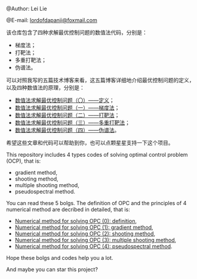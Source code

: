 @Author: Lei Lie

@E-mail: lordofdapanji@foxmail.com

该仓库包含了四种求解最优控制问题的数值法代码，分别是：

- 梯度法；
- 打靶法；
- 多重打靶法；
- 伪谱法。

可以对照我写的五篇技术博客来看，这五篇博客详细地介绍最优控制问题的定义，以及四种数值法的原理，分别是：

- [数值法求解最优控制问题（〇）——定义](https://leilie.top/2022-07-01/Study-OPC)；
- [数值法求解最优控制问题（一）——梯度法](https://leilie.top/2022-06-25/Study-Gradient-Method-for-OCP)；
- [数值法求解最优控制问题（二）——打靶法](https://leilie.top/2022-07-02/Study-Shooting-Method-for-OCP)；
- [数值法求解最优控制问题（三）——多重打靶法](https://leilie.top/2022-07-06/Study-Multiple-Shooting-Method-for-OCP)；
- [数值法求解最优控制问题（四）——伪谱法](https://leilie.top/2022-07-07/Study-Pseudospectral-Method-for-OCP)。

希望这些文章和代码可以帮助到你，也可以点颗星星支持一下这个项目。

This repository includes 4 types codes of solving optimal control problem (OCP), that is:

- gradient method,
- shooting method,
- multiple shooting method,
- pseudospectral method.

You can read these 5 bolgs. The definition of OPC and the principles of 4 numerical method are decribed in detailed, that is:

- [Numerical method for solving OPC (0): definition](https://leilie.top/2022-07-01/Study-OPC),
- [Numerical method for solving OPC (1): gradient method](https://leilie.top/2022-06-25/Study-Gradient-Method-for-OCP),
- [Numerical method for solving OPC (2): shooting method](https://leilie.top/2022-07-02/Study-Shooting-Method-for-OCP),
- [Numerical method for solving OPC (3): multiple shooting method](https://leilie.top/2022-07-06/Study-Multiple-Shooting-Method-for-OCP),
- [Numerical method for solving OPC (4): pseudospectral method](https://leilie.top/2022-07-07/Study-Pseudospectral-Method-for-OCP).

Hope these bolgs and codes help you a lot.

And maybe you can star this project?
